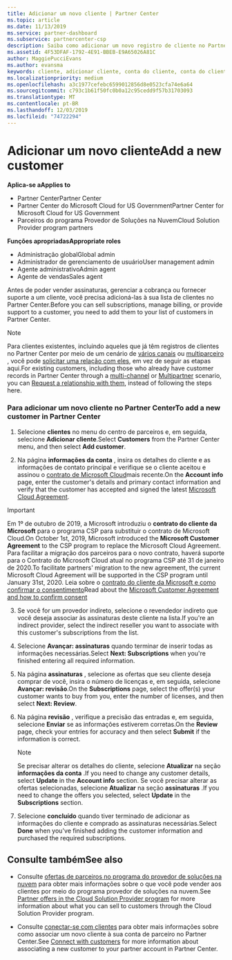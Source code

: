 ```yaml
---
title: Adicionar um novo cliente | Partner Center
ms.topic: article
ms.date: 11/13/2019
ms.service: partner-dashboard
ms.subservice: partnercenter-csp
description: Saiba como adicionar um novo registro de cliente no Partner Center. Em seguida, você pode vender as assinaturas de cliente, gerenciar a cobrança ou fornecer suporte ao cliente.
ms.assetid: 4F53DFAF-1792-4E91-BBEB-E9A65026A81C
author: MaggiePucciEvans
ms.author: evansma
keywords: cliente, adicionar cliente, conta do cliente, conta do cliente no Partner Center, clientes, adicionar clientes, criar conta do cliente
ms.localizationpriority: medium
ms.openlocfilehash: a3c1977cefebc6599012856d8e0523cfa74e6a64
ms.sourcegitcommit: c793c1b61f50fc0b0a12c95cedd9f57b31703093
ms.translationtype: MT
ms.contentlocale: pt-BR
ms.lasthandoff: 12/03/2019
ms.locfileid: "74722294"
---
```

# <a name="add-a-new-customer"></a><span data-ttu-id="9f460-105">Adicionar um novo cliente</span><span class="sxs-lookup"><span data-stu-id="9f460-105">Add a new customer</span></span>

<span data-ttu-id="9f460-106">**Aplica-se a**</span><span class="sxs-lookup"><span data-stu-id="9f460-106">**Applies to**</span></span>

- <span data-ttu-id="9f460-107">Partner Center</span><span class="sxs-lookup"><span data-stu-id="9f460-107">Partner Center</span></span>
- <span data-ttu-id="9f460-108">Partner Center do Microsoft Cloud for US Government</span><span class="sxs-lookup"><span data-stu-id="9f460-108">Partner Center for Microsoft Cloud for US Government</span></span>
- <span data-ttu-id="9f460-109">Parceiros do programa Provedor de Soluções na Nuvem</span><span class="sxs-lookup"><span data-stu-id="9f460-109">Cloud Solution Provider program partners</span></span>

<span data-ttu-id="9f460-110">**Funções apropriadas**</span><span class="sxs-lookup"><span data-stu-id="9f460-110">**Appropriate roles**</span></span>

- <span data-ttu-id="9f460-111">Administração global</span><span class="sxs-lookup"><span data-stu-id="9f460-111">Global admin</span></span>
- <span data-ttu-id="9f460-112">Administrador de gerenciamento de usuário</span><span class="sxs-lookup"><span data-stu-id="9f460-112">User management admin</span></span>
- <span data-ttu-id="9f460-113">Agente administrativo</span><span class="sxs-lookup"><span data-stu-id="9f460-113">Admin agent</span></span>
- <span data-ttu-id="9f460-114">Agente de vendas</span><span class="sxs-lookup"><span data-stu-id="9f460-114">Sales agent</span></span>


<span data-ttu-id="9f460-115">Antes de poder vender assinaturas, gerenciar a cobrança ou fornecer suporte a um cliente, você precisa adicioná-las à sua lista de clientes no Partner Center.</span><span class="sxs-lookup"><span data-stu-id="9f460-115">Before you can sell subscriptions, manage billing, or provide support to a customer, you need to add them to your list of customers in Partner  Center.</span></span>

>[!NOTE]
><span data-ttu-id="9f460-116">Para clientes existentes, incluindo aqueles que já têm registros de clientes no Partner Center por meio de um cenário de [vários canais](multichannel.md) ou [multiparceiro](multipartner.md) , você pode [solicitar uma relação com eles](request-a-relationship-with-a-customer.md), em vez de seguir as etapas aqui.</span><span class="sxs-lookup"><span data-stu-id="9f460-116">For existing customers, including those who already have customer records in Partner Center through a [multi-channel](multichannel.md) or [Multipartner](multipartner.md) scenario, you can [Request a relationship with them](request-a-relationship-with-a-customer.md), instead of following the steps here.</span></span>

### <a name="to-add-a-new-customer-in-partner-center"></a><span data-ttu-id="9f460-117">Para adicionar um novo cliente no Partner Center</span><span class="sxs-lookup"><span data-stu-id="9f460-117">To add a new customer in Partner Center</span></span>

1. <span data-ttu-id="9f460-118">Selecione **clientes** no menu do centro de parceiros e, em seguida, selecione **Adicionar cliente**.</span><span class="sxs-lookup"><span data-stu-id="9f460-118">Select **Customers** from the Partner Center menu, and then select **Add customer**.</span></span>

2. <span data-ttu-id="9f460-119">Na página **informações da conta** , insira os detalhes do cliente e as informações de contato principal e verifique se o cliente aceitou e assinou o [contrato de Microsoft Cloud](agreements.md)mais recente.</span><span class="sxs-lookup"><span data-stu-id="9f460-119">On the **Account info** page, enter the customer's details and primary contact information and verify that the customer has accepted and signed the latest [Microsoft Cloud Agreement](agreements.md).</span></span>

>[!IMPORTANT] 
> <span data-ttu-id="9f460-120">Em 1º de outubro de 2019, a Microsoft introduziu o **contrato do cliente da Microsoft** para o programa CSP para substituir o contrato de Microsoft Cloud.</span><span class="sxs-lookup"><span data-stu-id="9f460-120">On October 1st, 2019, Microsoft introduced the **Microsoft Customer Agreement** to the CSP program to replace the Microsoft Cloud Agreement.</span></span> <span data-ttu-id="9f460-121">Para facilitar a migração dos parceiros para o novo contrato, haverá suporte para o Contrato do Microsoft Cloud atual no programa CSP até 31 de janeiro de 2020.</span><span class="sxs-lookup"><span data-stu-id="9f460-121">To facilitate partners' migration to the new agreement, the current Microsoft Cloud Agreement will be supported in the CSP program until January 31st, 2020.</span></span> <span data-ttu-id="9f460-122">Leia sobre o [contrato do cliente da Microsoft e como confirmar o consentimento](confirm-customer-agreement.md)</span><span class="sxs-lookup"><span data-stu-id="9f460-122">Read about the [Microsoft Customer Agreement and how to confirm consent](confirm-customer-agreement.md)</span></span>
  
3. <span data-ttu-id="9f460-123">Se você for um provedor indireto, selecione o revendedor indireto que você deseja associar às assinaturas deste cliente na lista.</span><span class="sxs-lookup"><span data-stu-id="9f460-123">If you're an indirect provider, select the indirect reseller you want to associate with this customer's subscriptions from the list.</span></span>

4. <span data-ttu-id="9f460-124">Selecione **Avançar: assinaturas** quando terminar de inserir todas as informações necessárias.</span><span class="sxs-lookup"><span data-stu-id="9f460-124">Select **Next: Subscriptions** when you're finished entering all required information.</span></span>

5. <span data-ttu-id="9f460-125">Na página **assinaturas** , selecione as ofertas que seu cliente deseja comprar de você, insira o número de licenças e, em seguida, selecione **Avançar: revisão**.</span><span class="sxs-lookup"><span data-stu-id="9f460-125">On the **Subscriptions** page, select the offer(s) your customer wants to buy from you, enter the number of licenses, and then select **Next: Review**.</span></span>

6. <span data-ttu-id="9f460-126">Na página **revisão** , verifique a precisão das entradas e, em seguida, selecione **Enviar** se as informações estiverem corretas.</span><span class="sxs-lookup"><span data-stu-id="9f460-126">On the **Review** page, check your entries for accuracy and then select **Submit** if the information is correct.</span></span>

    >[!NOTE]
    ><span data-ttu-id="9f460-127">Se precisar alterar os detalhes do cliente, selecione **Atualizar** na seção **informações da conta** .</span><span class="sxs-lookup"><span data-stu-id="9f460-127">If you need to change any customer details, select **Update** in the **Account info** section.</span></span> <span data-ttu-id="9f460-128">Se você precisar alterar as ofertas selecionadas, selecione **Atualizar** na seção **assinaturas** .</span><span class="sxs-lookup"><span data-stu-id="9f460-128">If you need to change the offers you selected, select **Update** in the **Subscriptions** section.</span></span>

7. <span data-ttu-id="9f460-129">Selecione **concluído** quando tiver terminado de adicionar as informações do cliente e comprado as assinaturas necessárias.</span><span class="sxs-lookup"><span data-stu-id="9f460-129">Select **Done** when you've finished adding the customer information and purchased the required subscriptions.</span></span>

## <a name="see-also"></a><span data-ttu-id="9f460-130">Consulte também</span><span class="sxs-lookup"><span data-stu-id="9f460-130">See also</span></span>

- <span data-ttu-id="9f460-131">Consulte [ofertas de parceiros no programa do provedor de soluções na nuvem](csp-offers.md) para obter mais informações sobre o que você pode vender aos clientes por meio do programa provedor de soluções na nuvem.</span><span class="sxs-lookup"><span data-stu-id="9f460-131">See [Partner offers in the Cloud Solution Provider program](csp-offers.md) for more information about what you can sell to customers through the Cloud Solution Provider program.</span></span>

- <span data-ttu-id="9f460-132">Consulte [conectar-se com clientes](customer-accounts.md) para obter mais informações sobre como associar um novo cliente à sua conta de parceiro no Partner Center.</span><span class="sxs-lookup"><span data-stu-id="9f460-132">See [Connect with customers](customer-accounts.md) for more information about associating a new customer to your partner account in Partner Center.</span></span>